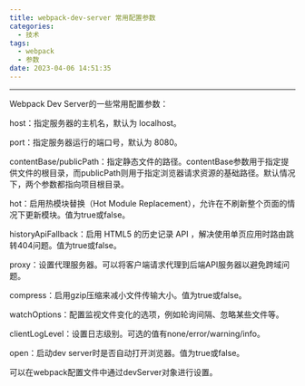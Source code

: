 ```yaml
---
title: webpack-dev-server 常用配置参数
categories:
  - 技术
tags:
  - webpack 
  - 参数
date: 2023-04-06 14:51:35
---
```


---

Webpack Dev Server的一些常用配置参数：

host：指定服务器的主机名，默认为 localhost。

port：指定服务器运行的端口号，默认为 8080。

contentBase/publicPath：指定静态文件的路径。contentBase参数用于指定提供文件的根目录，而publicPath则用于指定浏览器请求资源的基础路径。默认情况下，两个参数都指向项目根目录。

hot：启用热模块替换（Hot Module Replacement），允许在不刷新整个页面的情况下更新模块。值为true或false。

historyApiFallback：启用 HTML5 的历史记录 API ，解决使用单页应用时路由跳转404问题。值为true或false。
<!-- more -->
proxy：设置代理服务器。可以将客户端请求代理到后端API服务器以避免跨域问题。

compress：启用gzip压缩来减小文件传输大小。值为true或false。

watchOptions：配置监视文件变化的选项，例如轮询间隔、忽略某些文件等。

clientLogLevel：设置日志级别。可选的值有none/error/warning/info。

open：启动dev server时是否自动打开浏览器。值为true或false。

可以在webpack配置文件中通过devServer对象进行设置。
